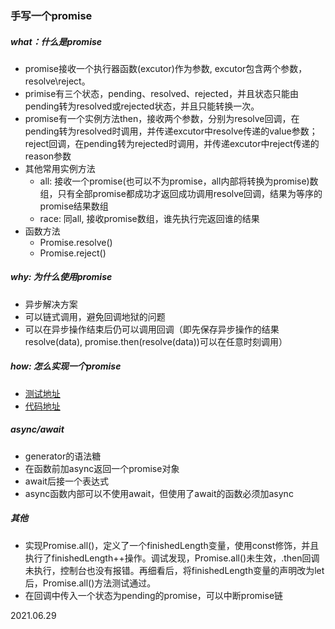 ### 手写一个promise

##### what：什么是promise
* promise接收一个执行器函数(excutor)作为参数, excutor包含两个参数，resolve\reject。
* primise有三个状态，pending、resolved、rejected，并且状态只能由pending转为resolved或rejected状态，并且只能转换一次。
* promise有一个实例方法then，接收两个参数，分别为resolve回调，在pending转为resolved时调用，并传递excutor中resolve传递的value参数；reject回调，在pending转为rejected时调用，并传递excutor中reject传递的reason参数
* 其他常用实例方法
  * all: 接收一个promise(也可以不为promise，all内部将转换为promise)数组，只有全部promise都成功才返回成功调用resolve回调，结果为等序的promise结果数组
  * race: 同all, 接收promise数组，谁先执行完返回谁的结果
* 函数方法
  * Promise.resolve()
  * Promise.reject()

##### why: 为什么使用promise
* 异步解决方案
* 可以链式调用，避免回调地狱的问题
* 可以在异步操作结束后仍可以调用回调（即先保存异步操作的结果resolve(data), promise.then(resolve(data))可以在任意时刻调用）

##### how: 怎么实现一个promise
* [测试地址](../codes/Promise/index.html)
* [代码地址](../codes/Promise/promise.js)

##### async/await
* generator的语法糖
* 在函数前加async返回一个promise对象
* await后接一个表达式
* async函数内部可以不使用await，但使用了await的函数必须加async

##### 其他
* 实现Promise.all()，定义了一个finishedLength变量，使用const修饰，并且执行了finishedLength++操作。调试发现，Promise.all()未生效，.then回调未执行，控制台也没有报错。再细看后，将finishedLength变量的声明改为let后，Promise.all()方法测试通过。
* 在回调中传入一个状态为pending的promise，可以中断promise链

2021.06.29